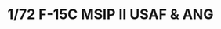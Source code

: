 ---
layout: product
title: "1/72 F-15C MSIP II USAF & ANG"
price: "4800" 
desc: "Maketa"
img_path: "/assets/img/GWH07205.jpg"
brand: "N/A"
available: true
special_offer: false
new: false
soon: false
cat: "010000"
subcat: "010900"
subsubcat: "0N/A"
sifra: "GWH07205"
---